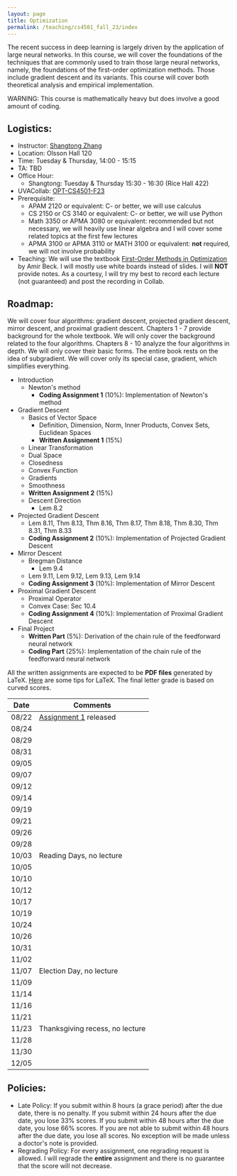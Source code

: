 ```yaml
---
layout: page
title: Optimization 
permalink: /teaching/cs4501_fall_23/index
---
```


The recent success in deep learning is largely driven by the application of large neural networks.
In this course,
we will cover the foundations of the techniques that are commonly used to train those large neural networks,
namely,
the foundations of the first-order optimization methods.
Those include gradient descent and its variants.
This course will cover both theoretical analysis and empirical implementation.

WARNING: This course is mathematically heavy but does involve a good amount of coding.

## Logistics:

- Instructor: [Shangtong Zhang](/)
- Location: Olsson Hall 120   
- Time: Tuesday & Thursday, 14:00 - 15:15  
- TA: TBD 
- Office Hour: 
  - Shangtong: Tuesday & Thursday 15:30 - 16:30 (Rice Hall 422)
- UVACollab: [OPT-CS4501-F23]()
- Prerequisite:
  - APAM 2120 or equivalent: C- or better, we will use calculus
  - CS 2150 or CS 3140 or equivalent: C- or better, we will use Python
  - Math 3350 or APMA 3080 or equivalent: recommended but not necessary, we will heavily use linear algebra and I will cover some related topics at the first few lectures
  - APMA 3100 or APMA 3110 or MATH 3100 or equivalent: **not** required, we will not involve probability
- Teaching: We will use the textbook [First-Order Methods in Optimization](https://epubs.siam.org/doi/10.1137/1.9781611974997) by Amir Beck. I will mostly use white boards instead of slides. 
I will **NOT** provide notes.
As a courtesy,
I will try my best to record each lecture (not guaranteed) and post the recording in Collab.
<!-- It is ok to not have the textbook. My whiteboards will be self-contained. -->

## Roadmap:
We will cover four algorithms: gradient descent, projected gradient descent, mirror descent, and proximal gradient descent.
Chapters 1 - 7 provide background for the whole textbook.
We will only cover the background related to the four algorithms.
Chapters 8 - 10 analyze the four algorithms in depth.
We will only cover their basic forms.
The entire book rests on the idea of subgradient.
We will cover only its special case, gradient,
which simplifies everything.

- Introduction
  - Newton's method
    - **Coding Assignment 1** (10%): Implementation of Newton's method
- Gradient Descent
  - Basics of Vector Space  
    - Definition, Dimension, Norm, Inner Products, Convex Sets, Euclidean Spaces
    - **Written Assignment 1** (15%)
  - Linear Transformation
  - Dual Space
  - Closedness
  - Convex Function
  - Gradients
  - Smoothness
  - **Written Assignment 2** (15%)
  - Descent Direction  
    - Lem 8.2
- Projected Gradient Descent  
  - Lem 8.11, Thm 8.13, Thm 8.16, Thm 8.17, Thm 8.18, Thm 8.30, Thm 8.31, Thm 8.33
  - **Coding Assignment 2** (10%): Implementation of Projected Gradient Descent
- Mirror Descent
  - Bregman Distance
    - Lem 9.4
  - Lem 9.11, Lem 9.12, Lem 9.13, Lem 9.14
  - **Coding Assignment 3** (10%): Implementation of Mirror Descent 
- Proximal Gradient Descent
  - Proximal Operator
  - Convex Case: Sec 10.4
  - **Coding Assignment 4** (10%): Implementation of Proximal Gradient Descent 
- Final Project
  - **Written Part** (5%): Derivation of the chain rule of the feedforward neural network 
  - **Coding Part** (25%): Implementation of the chain rule of the feedforward neural network

All the written assignments are expected to be **PDF files** generated by LaTeX. 
[Here](/blog/latex) are some tips for LaTeX.
The final letter grade is based on curved scores.

<!-- ## Key Dates:
Oct 3: Reading days, no lecture  
Nov 7: Election day, no lecture  
Nov 23: Thanksgiving recess, no lecture -->

| Date  |  Comments |
|-------| ----------|
| 08/22 |  [Assignment 1]() released |
| 08/24 |  | 
| 08/29 |  |
| 08/31 |  | 
| 09/05 |  | 
| 09/07 | |
| 09/12 |  |        
| 09/14 |            |
| 09/19 |  |          
| 09/21 |            |
| 09/26 | |
| 09/28 |                   |
| 10/03 |  Reading Days, no lecture |
| 10/05 | |
| 10/10 |   |
| 10/12 |  |
| 10/17 |                   |
| 10/19 |   |
| 10/24 | |
| 10/26 |  |
| 10/31 |                   |
| 11/02 |                   |
| 11/07 | Election Day, no lecture  |
| 11/09 |  |
| 11/14 |  |
| 11/16 |  |
| 11/21 |  |
| 11/23 | Thanksgiving recess, no lecture  |
| 11/28 | |
| 11/30 | |
| 12/05 | |

## Policies:

- Late Policy:
If you submit within 8 hours (a grace period) after the due date,
there is no penalty.
If you submit within 24 hours after the due date, you lose 33% scores.
If you submit within 48 hours after the due date, you lose 66% scores.
If you are not able to submit within 48 hours after the due date, 
you lose all scores.
No exception will be made unless a doctor's note is provided.
- Regrading Policy: For every assignment, one regrading request is allowed. I will regrade the **entire** assignment and there is no guarantee that the score will not decrease.